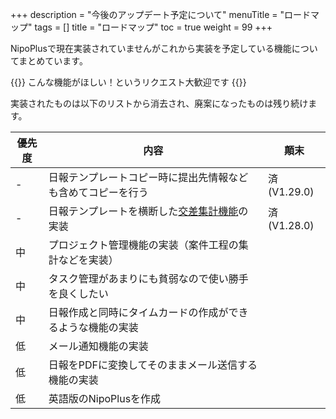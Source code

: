 +++
description = "今後のアップデート予定について"
menuTitle = "ロードマップ"
tags = []
title = "ロードマップ"
toc = true
weight = 99
+++

NipoPlusで現在実装されていませんがこれから実装を予定している機能についてまとめています。

{{<alice pos="right" icon="ok">}}
こんな機能がほしい！というリクエスト大歓迎です
{{</alice>}}

実装されたものは以下のリストから消去され、廃案になったものは残り続けます。

優先度|内容|顛末
---|---|---
-|日報テンプレートコピー時に提出先情報なども含めてコピーを行う|済(V1.29.0)
-|日報テンプレートを横断した[交差集計機能](/report/analytics/cross/)の実装|済(V1.28.0)
中|プロジェクト管理機能の実装（案件工程の集計などを実装）|
中|タスク管理があまりにも貧弱なので使い勝手を良くしたい|
中|日報作成と同時にタイムカードの作成ができるような機能の実装|
低|メール通知機能の実装|
低|日報をPDFに変換してそのままメール送信する機能の実装|
低|英語版のNipoPlusを作成|

<!--
NipoPlus 目的

月単位で個人単位で業務比率を計算し、改善に利用することが出来る。（Aは移動で〇時間、商談で〇時間、打合せで〇時間ということを個人単位でエクセルでもいいので抽出できるかどうか）
-->